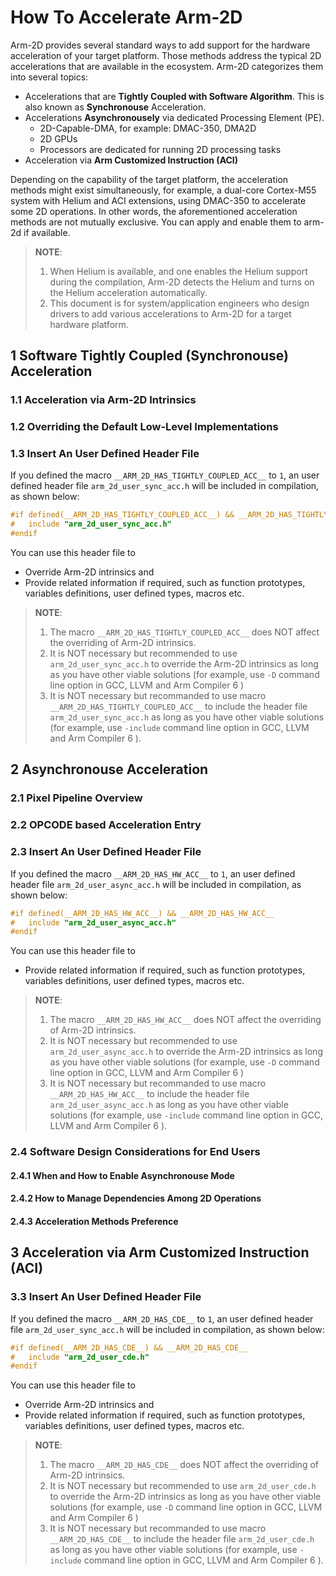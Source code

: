 # How To Accelerate Arm-2D



Arm-2D provides several standard ways to add support for the hardware acceleration of your target platform. Those methods address the typical 2D accelerations that are available in the ecosystem. Arm-2D categorizes them into several topics:

- Accelerations that are **Tightly Coupled with Software Algorithm**. This is also known as **Synchronouse** Acceleration.
- Accelerations **Asynchronousely** via dedicated Processing Element (PE).
  - 2D-Capable-DMA, for example: DMAC-350, DMA2D
  - 2D GPUs
  - Processors are dedicated for running 2D processing tasks
- Acceleration via **Arm Customized Instruction (ACI)**



Depending on the capability of the target platform, the acceleration methods might exist simultaneously, for example, a dual-core Cortex-M55 system with Helium and ACI extensions, using DMAC-350 to accelerate some 2D operations. In other words, the aforementioned acceleration methods are not mutually exclusive. You can apply and enable them to arm-2d if available.

>  **NOTE**: 
>
> 1. When Helium is available, and one enables the Helium support during the compilation, Arm-2D detects the Helium and turns on the Helium acceleration automatically. 
> 2. This document is for system/application engineers who design drivers to add various accelerations to Arm-2D for a target hardware platform. 



## 1 Software Tightly Coupled (Synchronouse) Acceleration 

### 1.1 Acceleration via Arm-2D Intrinsics



### 1.2 Overriding the Default Low-Level Implementations



### 1.3 Insert An User Defined Header File

If you defined the macro `__ARM_2D_HAS_TIGHTLY_COUPLED_ACC__` to `1`, an user defined header file `arm_2d_user_sync_acc.h` will be included in compilation, as shown below:

```c
#if defined(__ARM_2D_HAS_TIGHTLY_COUPLED_ACC__) && __ARM_2D_HAS_TIGHTLY_COUPLED_ACC__
#   include "arm_2d_user_sync_acc.h"
#endif
```

You can use this header file to 

- Override Arm-2D intrinsics and 
- Provide related information if required, such as function prototypes, variables definitions, user defined types, macros etc. 

> **NOTE**: 
>
> 1. The macro `__ARM_2D_HAS_TIGHTLY_COUPLED_ACC__` does NOT affect the overriding of Arm-2D intrinsics. 
> 2. It is NOT necessary but recommended to use `arm_2d_user_sync_acc.h` to override the Arm-2D intrinsics as long as you have other viable solutions (for example, use `-D` command line option in GCC, LLVM and Arm Compiler 6 )
> 3. It is NOT necessary but recommanded to use macro `__ARM_2D_HAS_TIGHTLY_COUPLED_ACC__` to include the header file `arm_2d_user_sync_acc.h` as long as you have other viable solutions (for example, use `-include` command line option in GCC, LLVM and Arm Compiler 6 ).



## 2 Asynchronouse Acceleration

### 2.1 Pixel Pipeline Overview



### 2.2 OPCODE based Acceleration Entry



### 2.3 Insert An User Defined Header File

If you defined the macro `__ARM_2D_HAS_HW_ACC__` to `1`, an user defined header file `arm_2d_user_async_acc.h` will be included in compilation, as shown below:

```c
#if defined(__ARM_2D_HAS_HW_ACC__) && __ARM_2D_HAS_HW_ACC__
#   include "arm_2d_user_async_acc.h"
#endif
```

You can use this header file to 

- Provide related information if required, such as function prototypes, variables definitions, user defined types, macros etc. 

> **NOTE**: 
>
> 1. The macro `__ARM_2D_HAS_HW_ACC__` does NOT affect the overriding of Arm-2D intrinsics. 
> 2. It is NOT necessary but recommended to use `arm_2d_user_async_acc.h` to override the Arm-2D intrinsics as long as you have other viable solutions (for example, use `-D` command line option in GCC, LLVM and Arm Compiler 6 )
> 3. It is NOT necessary but recommanded to use macro `__ARM_2D_HAS_HW_ACC__` to include the header file `arm_2d_user_async_acc.h` as long as you have other viable solutions (for example, use `-include` command line option in GCC, LLVM and Arm Compiler 6 ).



### 2.4 Software Design Considerations for End Users

#### 2.4.1 When and How to Enable Asynchronouse Mode

#### 2.4.2 How to Manage Dependencies Among 2D Operations

#### 2.4.3 Acceleration Methods Preference







## 3 Acceleration via Arm Customized Instruction (ACI)



### 3.3 Insert An User Defined Header File

If you defined the macro `__ARM_2D_HAS_CDE__` to `1`, an user defined header file `arm_2d_user_sync_acc.h` will be included in compilation, as shown below:

```c
#if defined(__ARM_2D_HAS_CDE__) && __ARM_2D_HAS_CDE__
#   include "arm_2d_user_cde.h"
#endif
```

You can use this header file to 

- Override Arm-2D intrinsics and 
- Provide related information if required, such as function prototypes, variables definitions, user defined types, macros etc. 

> **NOTE**: 
>
> 1. The macro `__ARM_2D_HAS_CDE__` does NOT affect the overriding of Arm-2D intrinsics. 
> 2. It is NOT necessary but recommended to use `arm_2d_user_cde.h` to override the Arm-2D intrinsics as long as you have other viable solutions (for example, use `-D` command line option in GCC, LLVM and Arm Compiler 6 )
> 3. It is NOT necessary but recommanded to use macro `__ARM_2D_HAS_CDE__` to include the header file `arm_2d_user_cde.h` as long as you have other viable solutions (for example, use `-include` command line option in GCC, LLVM and Arm Compiler 6 ).